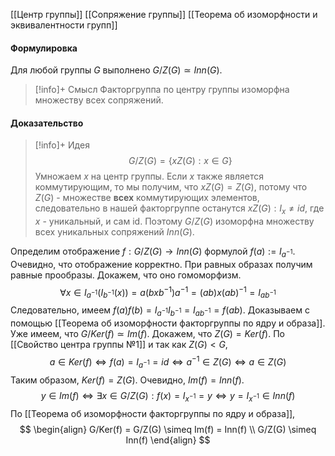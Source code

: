 [[Центр группы]]
[[Сопряжение группы]]
[[Теорема об изоморфности и эквивалентности групп]]
#### Формулировка
Для любой группы $G$ выполнено $G/Z(G) \simeq Inn(G)$. 

>[!info]+ Смысл
>Факторгруппа по центру группы изоморфна множеству всех сопряжений.
#### Доказательство

>[!info]+ Идея
>$$G/Z(G) = \{xZ(G) : x \in G\}$$
>Умножаем $x$ на центр группы. Если $x$ также является коммутирующим, то мы получим, что $xZ(G) = Z(G)$, потому что $Z(G)$ - множестве __всех__ коммутирующих элементов, следовательно в нашей факторгруппе останутся $xZ(G) : I_x \neq id$, где $x$ - уникальный, и сам id. Поэтому $G/Z(G)$ изоморфна множеству всех уникальных сопряжений $Inn(G)$.

Определим отображение $f : G/Z(G) \rightarrow Inn(G)$ формулой $f(a) := I_{a^{-1}}$. 
Очевидно, что отображение корректно. При равных образах получим равные прообразы.
Докажем, что оно гомоморфизм.
$$\forall x \in I_{a^{-1}}(I_{b^{-1}}(x)) = a(bxb^{-1})a^{-1} = (ab)x(ab)^{-1} = I_{ab^{-1}}$$
Следовательно, имеем $f(a)f(b) = I_{a^{-1}}I_{b^{-1}} = I_{{ab}^{-1}} = f(ab)$. 
Доказываем с помощью [[Теорема об изоморфности факторгруппы по ядру и образа]].
Уже имеем, что $G/Ker(f) \simeq Im(f)$. 
Докажем, что $Z(G) = Ker(f)$.
По [[Свойство центра группы №1]] и так как $Z(G) < G$,
$$a \in Ker(f) \iff f(a) = I_{a^{-1}} = id  \iff a^{-1} \in Z(G) \iff a \in Z(G)$$
Таким образом, $Ker(f) = Z(G)$. 
Очевидно, $Im(f) = Inn(f)$. 
$$y \in Im(f) \iff \exists x \in G/Z(G) : f(x) = I_{x^{-1}} = y \iff y = I_{x^{-1}} \in Inn(f)$$
По [[Теорема об изоморфности факторгруппы по ядру и образа]],
$$
\begin{align}
	G/Ker(f) = G/Z(G) \simeq Im(f) = Inn(f) \\
	G/Z(G) \simeq Inn(f)
\end{align}
$$



